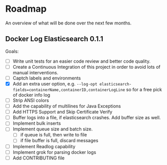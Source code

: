 # Roadmap

An overview of what will be done over the next few months.

## Docker Log Elasticsearch 0.1.1

Goals:

 - [ ] Write unit tests for an easier code review and better code quality.
 - [ ] Create a Continuous Integration of this project in order to avoid lots of manual interventions.
 - [ ] Captch labels and environments
 - [X] Add an extra user option, e.g. `--log-opt elasticsearch-fields=containerName,containerID,containerLogLine` so for a free pick of docker info log
 - [ ] Strip ANSI colors
 - [ ] Add the capability of multilines for Java Exceptions
 - [ ] Add HTTPS Support and Skip Certificate Verify
 - [ ] Buffer logs into a file, if elasticsearch crashes. Add buffer size as well.
 - [ ] Implement bulk inserts
 - [ ] Implement queue size and batch size.
   - [ ] if queue is full, then write to file
   - [ ] if file buffer is full, discard messages
 - [ ] Implement Readlog capability
 - [ ] Implement grok for parsing docker logs
 - [ ] Add CONTRIBUTING file
